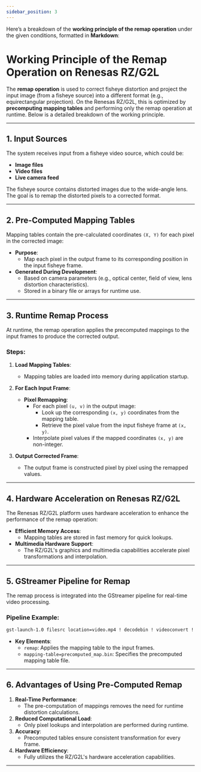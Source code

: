 ```yaml
---
sidebar_position: 3
---
```

Here’s a breakdown of the **working principle of the remap operation** under the given conditions, formatted in **Markdown**:

# Working Principle of the Remap Operation on Renesas RZ/G2L

The **remap operation** is used to correct fisheye distortion and project the input image (from a fisheye source) into a different format (e.g., equirectangular projection). On the Renesas RZ/G2L, this is optimized by **precomputing mapping tables** and performing only the remap operation at runtime. Below is a detailed breakdown of the working principle.

---

## **1. Input Sources**
The system receives input from a fisheye video source, which could be:
- **Image files**
- **Video files**
- **Live camera feed**

The fisheye source contains distorted images due to the wide-angle lens. The goal is to remap the distorted pixels to a corrected format.

---

## **2. Pre-Computed Mapping Tables**
Mapping tables contain the pre-calculated coordinates `(X, Y)` for each pixel in the corrected image:
- **Purpose**:
  - Map each pixel in the output frame to its corresponding position in the input fisheye frame.
- **Generated During Development**:
  - Based on camera parameters (e.g., optical center, field of view, lens distortion characteristics).
  - Stored in a binary file or arrays for runtime use.

---

## **3. Runtime Remap Process**
At runtime, the remap operation applies the precomputed mappings to the input frames to produce the corrected output.

### **Steps**:
1. **Load Mapping Tables**:
   - Mapping tables are loaded into memory during application startup.

2. **For Each Input Frame**:
   - **Pixel Remapping**:
     - For each pixel `(u, v)` in the output image:
       - Look up the corresponding `(x, y)` coordinates from the mapping table.
       - Retrieve the pixel value from the input fisheye frame at `(x, y)`.
     - Interpolate pixel values if the mapped coordinates `(x, y)` are non-integer.

3. **Output Corrected Frame**:
   - The output frame is constructed pixel by pixel using the remapped values.

---

## **4. Hardware Acceleration on Renesas RZ/G2L**
The Renesas RZ/G2L platform uses hardware acceleration to enhance the performance of the remap operation:
- **Efficient Memory Access**:
  - Mapping tables are stored in fast memory for quick lookups.
- **Multimedia Hardware Support**:
  - The RZ/G2L's graphics and multimedia capabilities accelerate pixel transformations and interpolation.

---

## **5. GStreamer Pipeline for Remap**
The remap process is integrated into the GStreamer pipeline for real-time video processing.

### **Pipeline Example**:
```bash
gst-launch-1.0 filesrc location=video.mp4 ! decodebin ! videoconvert ! remap mapping-table=precomputed_map.bin ! videoconvert ! autovideosink
```
- **Key Elements**:
  - `remap`: Applies the mapping table to the input frames.
  - `mapping-table=precomputed_map.bin`: Specifies the precomputed mapping table file.

---

## **6. Advantages of Using Pre-Computed Remap**
1. **Real-Time Performance**:
   - The pre-computation of mappings removes the need for runtime distortion calculations.
2. **Reduced Computational Load**:
   - Only pixel lookups and interpolation are performed during runtime.
3. **Accuracy**:
   - Precomputed tables ensure consistent transformation for every frame.
4. **Hardware Efficiency**:
   - Fully utilizes the RZ/G2L's hardware acceleration capabilities.

---
